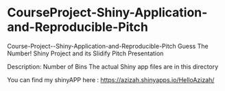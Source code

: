 # CourseProject-Shiny-Application-and-Reproducible-Pitch

Course-Project--Shiny-Application-and-Reproducible-Pitch
Guess The Number! Shiny Project and its Slidify Pitch Presentation

Description: Number of Bins The actual Shiny app files are in this directory

You can find my shinyAPP here : https://azizah.shinyapps.io/HelloAzizah/
